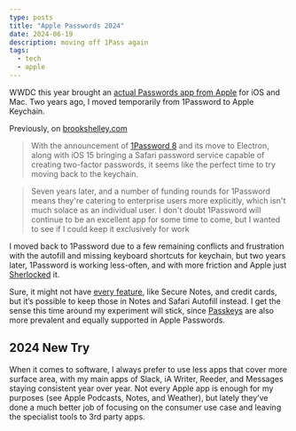 ```yaml
---
type: posts
title: "Apple Passwords 2024"
date: 2024-06-19
description: moving off 1Pass again
tags:
  - tech
  - apple
---
```


WWDC this year brought an [actual Passwords app from Apple](https://www.theverge.com/2024/6/10/24175505/apple-password-app-passkey-manager-windows-mac-icloud) for iOS and Mac. Two years ago, I moved temporarily from 1Password to Apple Keychain.

Previously, on [brookshelley.com](https://brookshelley.com/posts/2021-08-23-moving-back-to-keychain-from-1password/)


> With the announcement of [1Password 8](https://blog.1password.com/1password-8-for-mac-is-now-in-early-access/) and its move to Electron, along with iOS 15 bringing a Safari password service capable of creating two-factor passwords, it seems like the perfect time to try moving back to the keychain.

> Seven years later, and a number of funding rounds for 1Password means they're catering to enterprise users more explicitly, which isn't much solace as an individual user. I don't doubt 1Password will continue to be an excellent app for some time to come, but I wanted to see if I could keep it exclusively for work

I moved back to 1Password due to a few remaining conflicts and frustration with the autofill and missing keyboard shortcuts for keychain, but two years later, 1Password is working less-often, and with more friction and Apple just [Sherlocked](https://www.npr.org/2024/06/17/g-s1-4912/apple-app-store-obsolete-sherlocked-tapeacall-watson-copy) it.

Sure, it might not have [every feature](https://9to5mac.com/2024/06/19/here-are-two-1password-features-you-wont-find-in-ios-18s-new-passwords-app/), like Secure Notes, and credit cards, but it’s possible to keep those in Notes and Safari Autofill instead. I get the sense this time around my experiment will stick, since [Passkeys](https://passkeys.directory) are also more prevalent and equally supported in Apple Passwords.

## 2024 New Try

When it comes to software, I always prefer to use less apps that cover more surface area, with my main apps of Slack, iA Writer, Reeder, and Messages staying consistent year over year. Not every Apple app is enough for my purposes (see Apple Podcasts, Notes, and Weather), but lately they’ve done a much better job of focusing on the consumer use case and leaving the specialist tools to 3rd party apps.